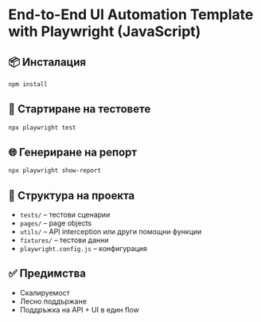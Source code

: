 # End-to-End UI Automation Template with Playwright (JavaScript)

## 📦 Инсталация
```bash
npm install
```

## 🚀 Стартиране на тестовете
```bash
npx playwright test
```

## 🌐 Генериране на репорт
```bash
npx playwright show-report
```

## 📂 Структура на проекта
- `tests/` – тестови сценарии
- `pages/` – page objects
- `utils/` – API interception или други помощни функции
- `fixtures/` – тестови данни
- `playwright.config.js` – конфигурация

## ✅ Предимства
- Скалируемост
- Лесно поддържане
- Поддръжка на API + UI в един flow
